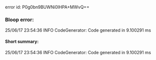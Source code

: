 error id: P0g0bn9BUWNi0IHPA+MWvQ==
### Bloop error:

25/06/17 23:54:36 INFO CodeGenerator: Code generated in 9.100291 ms
#### Short summary: 

25/06/17 23:54:36 INFO CodeGenerator: Code generated in 9.100291 ms
